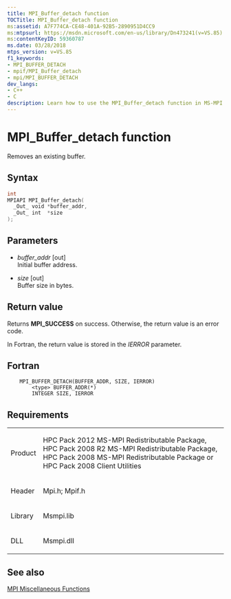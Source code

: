 ```yaml
---
title: MPI_Buffer_detach function
TOCTitle: MPI_Buffer_detach function
ms:assetid: A7F774CA-CE48-401A-92B5-2890951D4CC9
ms:mtpsurl: https://msdn.microsoft.com/en-us/library/Dn473241(v=VS.85)
ms:contentKeyID: 59360787
ms.date: 03/28/2018
mtps_version: v=VS.85
f1_keywords:
- MPI_BUFFER_DETACH
- mpif/MPI_Buffer_detach
- mpi/MPI_BUFFER_DETACH
dev_langs:
- C++
- C
description: Learn how to use the MPI_Buffer_detach function in MS-MPI Redistributable Packages. Understand syntax, parameters, return values, and requirements.
---
```


# MPI\_Buffer\_detach function

Removes an existing buffer.

## Syntax

``` c++
int
MPIAPI MPI_Buffer_detach(
  _Out_ void *buffer_addr,
  _Out_ int  *size
);
```

## Parameters

  - *buffer\_addr* \[out\]  
    Initial buffer address.

  - *size* \[out\]  
    Buffer size in bytes.

## Return value

Returns **MPI\_SUCCESS** on success. Otherwise, the return value is an error code.

In Fortran, the return value is stored in the *IERROR* parameter.

## Fortran

``` FORTRAN
    MPI_BUFFER_DETACH(BUFFER_ADDR, SIZE, IERROR)
        <type> BUFFER_ADDR(*)
        INTEGER SIZE, IERROR
```

## Requirements

<table>
<colgroup>
<col  />
<col  />
</colgroup>
<tbody>
<tr class="odd">
<td><p>Product</p></td>
<td><p>HPC Pack 2012 MS-MPI Redistributable Package, HPC Pack 2008 R2 MS-MPI Redistributable Package, HPC Pack 2008 MS-MPI Redistributable Package or HPC Pack 2008 Client Utilities</p></td>
</tr>
<tr class="even">
<td><p>Header</p></td>
<td>Mpi.h;
Mpif.h</td>
</tr>
<tr class="odd">
<td><p>Library</p></td>
<td>Msmpi.lib</td>
</tr>
<tr class="even">
<td><p>DLL</p></td>
<td>Msmpi.dll</td>
</tr>
</tbody>
</table>


## See also

[MPI Miscellaneous Functions](mpi-miscellaneous-functions.md)

